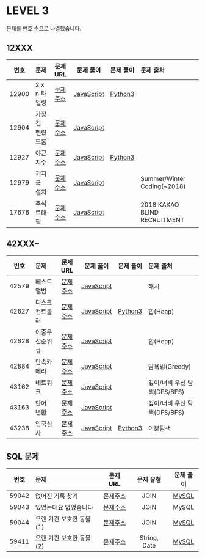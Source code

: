 # LEVEL 3

문제를 번호 순으로 나열했습니다.

## 12XXX

| 번호  | 문제             |                               문제 URL                               |                 문제 풀이                 |            문제 풀이             | 문제 출처                    |
| :---: | :--------------- | :------------------------------------------------------------------: | :---------------------------------------: | :------------------------------: | :--------------------------- |
| 12900 | 2 x n 타일링     | [문제주소](https://programmers.co.kr/learn/courses/30/lessons/12900) |    [JavaScript](./12900-2xn_타일링.js)    | [Python3](./12900-2xn_타일링.py) |                              |
| 12904 | 가장 긴 팰린드롬 | [문제주소](https://programmers.co.kr/learn/courses/30/lessons/12904) | [JavaScript](./12904-가장_긴_팰린드롬.js) |                                  |                              |
| 12927 | 야근 지수        | [문제주소](https://programmers.co.kr/learn/courses/30/lessons/12927) |    [JavaScript](./12927-야근_지수.js)     | [Python3](./12927-야근_지수.py)  |                              |
| 12979 | 기지국 설치      | [문제주소](https://programmers.co.kr/learn/courses/30/lessons/12979) |   [JavaScript](./12979-기지국_설치.js)    |                                  | Summer/Winter Coding(~2018)  |
| 17676 | 추석 트래픽      | [문제주소](https://programmers.co.kr/learn/courses/30/lessons/17676) |   [JavaScript](./17676-추석_트래픽.js)    |                                  | 2018 KAKAO BLIND RECRUITMENT |

## 42XXX~

| 번호  | 문제            |                               문제 URL                               |                문제 풀이                 |               문제 풀이               | 문제 출처                    |
| :---: | :-------------- | :------------------------------------------------------------------: | :--------------------------------------: | :-----------------------------------: | :--------------------------- |
| 42579 | 베스트앨범      | [문제주소](https://programmers.co.kr/learn/courses/30/lessons/42579) |   [JavaScript](./42579-베스트앨범.js)    |                                       | 해시                         |
| 42627 | 디스크 컨트롤러 | [문제주소](https://programmers.co.kr/learn/courses/30/lessons/42627) | [JavaScript](./42627-디스크_컨트롤러.js) | [Python3](./42627-디스크_컨트롤러.py) | 힙(Heap)                     |
| 42628 | 이중우선순위큐  | [문제주소](https://programmers.co.kr/learn/courses/30/lessons/42628) | [JavaScript](./42628-이중우선순위큐.js)  |                                       | 힙(Heap)                     |
| 42884 | 단속카메라      | [문제주소](https://programmers.co.kr/learn/courses/30/lessons/42884) |   [JavaScript](./42884-단속카메라.js)    |                                       | 탐욕법(Greedy)               |
| 43162 | 네트워크        | [문제주소](https://programmers.co.kr/learn/courses/30/lessons/43162) |    [JavaScript](./43162-네트워크.js)     |                                       | 깊이/너비 우선 탐색(DFS/BFS) |
| 43163 | 단어 변환       | [문제주소](https://programmers.co.kr/learn/courses/30/lessons/43163) |    [JavaScript](./43163-단어_변환.js)    |                                       | 깊이/너비 우선 탐색(DFS/BFS) |
| 43238 | 입국심사        | [문제주소](https://programmers.co.kr/learn/courses/30/lessons/43238) |    [JavaScript](./43238-입국심사.js)     |    [Python3](./43238-입국심사.py)     | 이분탐색                     |

## SQL 문제

| 번호  | 문제                     |                               문제 URL                               |  문제 유형   |                    문제 풀이                    |
| :---: | :----------------------- | :------------------------------------------------------------------: | :----------: | :---------------------------------------------: |
| 59042 | 없어진 기록 찾기         | [문제주소](https://programmers.co.kr/learn/courses/30/lessons/59042) |     JOIN     |      [MySQL](./59042-없어진_기록_찾기.sql)      |
| 59043 | 있었는데요 없었습니다    | [문제주소](https://programmers.co.kr/learn/courses/30/lessons/59043) |     JOIN     |   [MySQL](./59043-있었는데요_없었습니다.sql)    |
| 59044 | 오랜 기간 보호한 동물(1) | [문제주소](https://programmers.co.kr/learn/courses/30/lessons/59044) |     JOIN     | [MySQL](<./59044-오랜_기간_보호한_동물(1).sql>) |
| 59411 | 오랜 기간 보호한 동물(2) | [문제주소](https://programmers.co.kr/learn/courses/30/lessons/59411) | String, Date | [MySQL](<./59411-오랜_기간_보호한_동물(2).sql>) |
